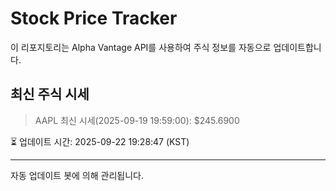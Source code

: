 
# Stock Price Tracker

이 리포지토리는 Alpha Vantage API를 사용하여 주식 정보를 자동으로 업데이트합니다.

## 최신 주식 시세
> AAPL 최신 시세(2025-09-19 19:59:00): $245.6900

⏳ 업데이트 시간: 2025-09-22 19:28:47 (KST)

---
자동 업데이트 봇에 의해 관리됩니다.
